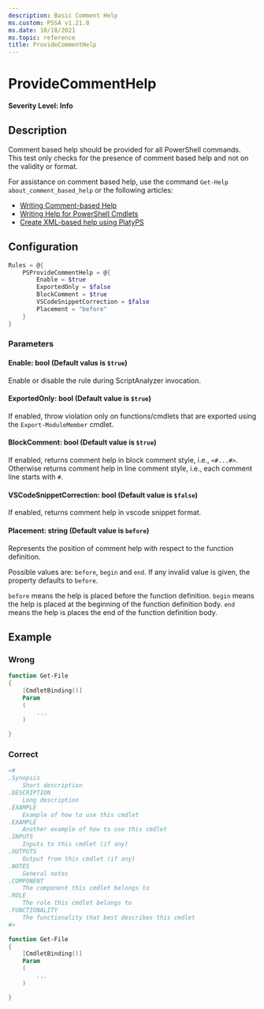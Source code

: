 ```yaml
---
description: Basic Comment Help
ms.custom: PSSA v1.21.0
ms.date: 10/18/2021
ms.topic: reference
title: ProvideCommentHelp
---
```

# ProvideCommentHelp

**Severity Level: Info**

## Description

Comment based help should be provided for all PowerShell commands. This test only checks for the
presence of comment based help and not on the validity or format.

For assistance on comment based help, use the command `Get-Help about_comment_based_help` or the
following articles:

- [Writing Comment-based Help](/powershell/scripting/developer/help/writing-comment-based-help-topics)
- [Writing Help for PowerShell Cmdlets](/powershell/scripting/developer/help/writing-help-for-windows-powershell-cmdlets)
- [Create XML-based help using PlatyPS](/powershell/utility-modules/platyps/create-help-using-platyps)

## Configuration

```powershell
Rules = @{
    PSProvideCommentHelp = @{
        Enable = $true
        ExportedOnly = $false
        BlockComment = $true
        VSCodeSnippetCorrection = $false
        Placement = "before"
    }
}
```

### Parameters

#### Enable: bool (Default valus is `$true`)

Enable or disable the rule during ScriptAnalyzer invocation.

#### ExportedOnly: bool (Default value is `$true`)

If enabled, throw violation only on functions/cmdlets that are exported using the
`Export-ModuleMember` cmdlet.

#### BlockComment: bool (Default value is `$true`)

If enabled, returns comment help in block comment style, i.e., `<#...#>`. Otherwise returns comment
help in line comment style, i.e., each comment line starts with `#`.

#### VSCodeSnippetCorrection: bool (Default value is `$false`)

If enabled, returns comment help in vscode snippet format.

#### Placement: string (Default value is `before`)

Represents the position of comment help with respect to the function definition.

Possible values are: `before`, `begin` and `end`. If any invalid value is given, the property
defaults to `before`.

`before` means the help is placed before the function definition. `begin` means the help is placed
at the beginning of the function definition body. `end` means the help is places the end of the
function definition body.

## Example

### Wrong

```powershell
function Get-File
{
    [CmdletBinding()]
    Param
    (
        ...
    )

}
```

### Correct

```powershell
<#
.Synopsis
    Short description
.DESCRIPTION
    Long description
.EXAMPLE
    Example of how to use this cmdlet
.EXAMPLE
    Another example of how to use this cmdlet
.INPUTS
    Inputs to this cmdlet (if any)
.OUTPUTS
    Output from this cmdlet (if any)
.NOTES
    General notes
.COMPONENT
    The component this cmdlet belongs to
.ROLE
    The role this cmdlet belongs to
.FUNCTIONALITY
    The functionality that best describes this cmdlet
#>

function Get-File
{
    [CmdletBinding()]
    Param
    (
        ...
    )

}
```
